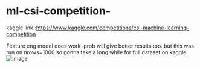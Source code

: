 # ml-csi-competition-
kaggle link :https://www.kaggle.com/competitions/csi-machine-learning-competition

Feature eng model does work .prob will give better results too. but this was run on nrows=1000 so gonna take a long while for full dataset on kaggle.
![image](https://github.com/CYCLOP5/ml-csi-competition-/assets/85669579/e1b85dbf-69da-44e7-977e-bf0b5df70d3e)
